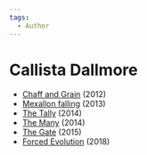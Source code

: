 ```yaml
---
tags:
  - Author
---
```


# Callista Dallmore

- [Chaff and Grain](./chaffandgrain.md) (2012)
- [Mexallon falling](./mexallonfalling.md) (2013)
- [The Tally](./thetally.md) (2014)
- [The Many](./themany.md) (2014)
- [The Gate](./callistadallmore_thegate.md) (2015)
- [Forced Evolution](./forcedevolution.md) (2018)
